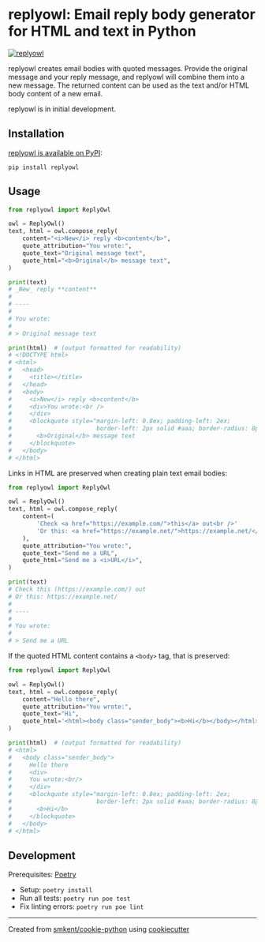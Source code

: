 # replyowl: Email reply body generator for HTML and text in Python

[![replyowl][logo]](#)

replyowl creates email bodies with quoted messages. Provide the original message
and your reply message, and replyowl will combine them into a new message. The
returned content can be used as the text and/or HTML body content of a new
email.

replyowl is in initial development.

## Installation

[replyowl is available on PyPI][replyowl-pypi]:

```
pip install replyowl
```

## Usage

```py
from replyowl import ReplyOwl

owl = ReplyOwl()
text, html = owl.compose_reply(
    content="<i>New</i> reply <b>content</b>",
    quote_attribution="You wrote:",
    quote_text="Original message text",
    quote_html="<b>Original</b> message text",
)

print(text)
# _New_ reply **content**
#
# ----
#
# You wrote:
#
# > Original message text

print(html)  # (output formatted for readability)
# <!DOCTYPE html>
# <html>
#   <head>
#     <title></title>
#   </head>
#   <body>
#     <i>New</i> reply <b>content</b>
#     <div>You wrote:<br />
#     </div>
#     <blockquote style="margin-left: 0.8ex; padding-left: 2ex;
#                        border-left: 2px solid #aaa; border-radius: 8px;" type="cite">
#       <b>Original</b> message text
#     </blockquote>
#   </body>
# </html>
```

Links in HTML are preserved when creating plain text email bodies:
```py
from replyowl import ReplyOwl

owl = ReplyOwl()
text, html = owl.compose_reply(
    content=(
        'Check <a href="https://example.com/">this</a> out<br />'
        'Or this: <a href="https://example.net/">https://example.net/</a>'
    ),
    quote_attribution="You wrote:",
    quote_text="Send me a URL",
    quote_html="Send me a <i>URL</i>",
)

print(text)
# Check this (https://example.com/) out
# Or this: https://example.net/
#
# ----
#
# You wrote:
#
# > Send me a URL
```

If the quoted HTML content contains a `<body>` tag, that is preserved:
```py
from replyowl import ReplyOwl

owl = ReplyOwl()
text, html = owl.compose_reply(
    content="Hello there",
    quote_attribution="You wrote:",
    quote_text="Hi",
    quote_html='<html><body class="sender_body"><b>Hi</b></body></html>',
)

print(html)  # (output formatted for readability)
# <html>
#   <body class="sender_body">
#     Hello there
#     <div>
#     You wrote:<br/>
#     </div>
#     <blockquote style="margin-left: 0.8ex; padding-left: 2ex;
#                        border-left: 2px solid #aaa; border-radius: 8px;" type="cite">
#       <b>Hi</b>
#     </blockquote>
#   </body>
# </html>
```


## Development

Prerequisites: [Poetry][poetry]

* Setup: `poetry install`
* Run all tests: `poetry run poe test`
* Fix linting errors: `poetry run poe lint`

---

Created from [smkent/cookie-python][cookie-python] using
[cookiecutter][cookiecutter]

[cookie-python]: https://github.com/smkent/cookie-python
[cookiecutter]: https://github.com/cookiecutter/cookiecutter
[logo]: https://raw.github.com/smkent/replyowl/master/img/replyowl.png
[poetry]: https://python-poetry.org/docs/#installation
[replyowl-pypi]: https://pypi.org/project/replyowl/
